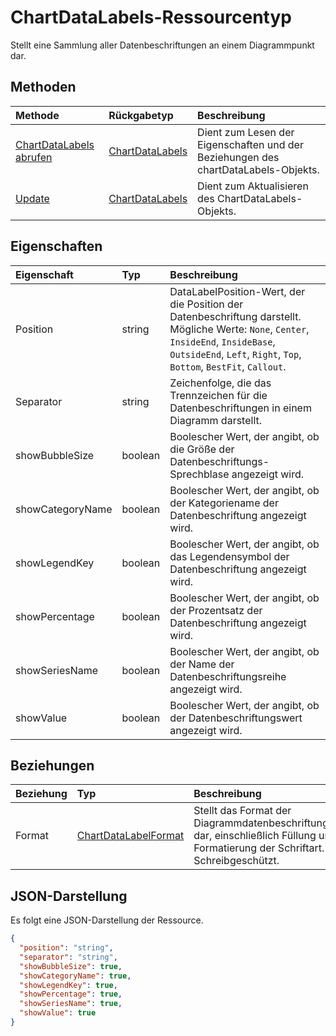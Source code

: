 # <a name="chartdatalabels-resource-type"></a>ChartDataLabels-Ressourcentyp

Stellt eine Sammlung aller Datenbeschriftungen an einem Diagrammpunkt dar.


## <a name="methods"></a>Methoden

| Methode           | Rückgabetyp    |Beschreibung|
|:---------------|:--------|:----------|
|[ChartDataLabels abrufen](../api/chartdatalabels_get.md) | [ChartDataLabels](chartdatalabels.md) |Dient zum Lesen der Eigenschaften und der Beziehungen des chartDataLabels-Objekts.|
|[Update](../api/chartdatalabels_update.md) | [ChartDataLabels](chartdatalabels.md)    |Dient zum Aktualisieren des ChartDataLabels-Objekts. |

## <a name="properties"></a>Eigenschaften
| Eigenschaft       | Typ    |Beschreibung|
|:---------------|:--------|:----------|
|Position|string|DataLabelPosition-Wert, der die Position der Datenbeschriftung darstellt. Mögliche Werte: `None`, `Center`, `InsideEnd`, `InsideBase`, `OutsideEnd`, `Left`, `Right`, `Top`, `Bottom`, `BestFit`, `Callout`.|
|Separator|string|Zeichenfolge, die das Trennzeichen für die Datenbeschriftungen in einem Diagramm darstellt.|
|showBubbleSize|boolean|Boolescher Wert, der angibt, ob die Größe der Datenbeschriftungs-Sprechblase angezeigt wird.|
|showCategoryName|boolean|Boolescher Wert, der angibt, ob der Kategoriename der Datenbeschriftung angezeigt wird.|
|showLegendKey|boolean|Boolescher Wert, der angibt, ob das Legendensymbol der Datenbeschriftung angezeigt wird.|
|showPercentage|boolean|Boolescher Wert, der angibt, ob der Prozentsatz der Datenbeschriftung angezeigt wird.|
|showSeriesName|boolean|Boolescher Wert, der angibt, ob der Name der Datenbeschriftungsreihe angezeigt wird.|
|showValue|boolean|Boolescher Wert, der angibt, ob der Datenbeschriftungswert angezeigt wird.|

## <a name="relationships"></a>Beziehungen
| Beziehung | Typ    |Beschreibung|
|:---------------|:--------|:----------|
|Format|[ChartDataLabelFormat](chartdatalabelformat.md)|Stellt das Format der Diagrammdatenbeschriftungen dar, einschließlich Füllung und Formatierung der Schriftart. Schreibgeschützt.|

## <a name="json-representation"></a>JSON-Darstellung

Es folgt eine JSON-Darstellung der Ressource.

<!-- {
  "blockType": "resource",
  "optionalProperties": [

  ],
  "@odata.type": "microsoft.graph.chartDataLabels"
}-->

```json
{
  "position": "string",
  "separator": "string",
  "showBubbleSize": true,
  "showCategoryName": true,
  "showLegendKey": true,
  "showPercentage": true,
  "showSeriesName": true,
  "showValue": true
}

```

<!-- uuid: 8fcb5dbc-d5aa-4681-8e31-b001d5168d79
2015-10-25 14:57:30 UTC -->
<!-- {
  "type": "#page.annotation",
  "description": "ChartDataLabels resource",
  "keywords": "",
  "section": "documentation",
  "tocPath": ""
}-->